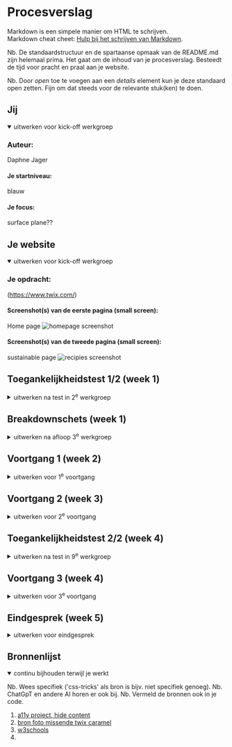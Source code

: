 # Procesverslag
Markdown is een simpele manier om HTML te schrijven.  
Markdown cheat cheet: [Hulp bij het schrijven van Markdown](https://github.com/adam-p/markdown-here/wiki/Markdown-Cheatsheet).

Nb. De standaardstructuur en de spartaanse opmaak van de README.md zijn helemaal prima. Het gaat om de inhoud van je procesverslag. Besteedt de tijd voor pracht en praal aan je website.

Nb. Door *open* toe te voegen aan een *details* element kun je deze standaard open zetten. Fijn om dat steeds voor de relevante stuk(ken) te doen.





## Jij

<details open>
  <summary>uitwerken voor kick-off werkgroep</summary>

  ### Auteur:
  Daphne Jager

  #### Je startniveau:
  blauw

  #### Je focus:
  surface plane??
 
</details>





## Je website

<details open>
  <summary>uitwerken voor kick-off werkgroep</summary>

  ### Je opdracht:
  (https://www.twix.com/)

  #### Screenshot(s) van de eerste pagina (small screen): 
  Home page 
  <img src="../basiswebsite/readme-images/homepagefull.png" width="375px" alt="homepage screenshot">

  #### Screenshot(s) van de tweede pagina (small screen):
  sustainable page 
  <img src="../basiswebsite/readme-images/recipiesfull.png" width="375px" alt="recipies screenshot">
 
</details>



## Toegankelijkheidstest 1/2 (week 1)

<details>
  <summary>uitwerken na test in 2<sup>e</sup> werkgroep</summary>

  ### Bevindingen
  Lijst met je bevindingen die in de test naar voren kwamen:
  - de website is redelijk toegankelijk voor de screenreader. Alleen zijn er op de home pagina een aantal
  foto's waarbij er geen beschrijving in zit. 
  Ook kunnen een paar knoppen een betere beschrijving krijgen
  dan alleen "see more" of "see details" of "DISCOVER"
  Ook gaat het in het headings menu van H4 naar H2 en dan weer terug naar H4. er is ook 
  geen H3, die wordt dus over geslagen.
  Er staat text in plaatjes, in plaats van text op plaatjes. hierdoor kan de screenreader
  de text op de foto niet lezen.
  <img src="../basiswebsite/readme-images/headings.HEIC" width="375px" alt="headings">
  <img src="../basiswebsite/readme-images/links.1.HEIC" width="375px" alt="links">
  <img src="../basiswebsite/readme-images/links.2.HEIC" width="375px" alt="links">

</details>



## Breakdownschets (week 1)

<details>
  <summary>uitwerken na afloop 3<sup>e</sup> werkgroep</summary>

  ### de hele pagina: 
  <img src="../basiswebsite/readme-images/breakdown.p1.png" width="375px" alt="breakdown van de hele pagina">

  ### dynamisch deel (bijv menu): 
  <img src="../basiswebsite/readme-images/breakdown.p2.png" width="375px" alt="pagina 2">

  ### wellicht nog een dynamisch deel (bijv filter): 
  <img src="../basiswebsite/readme-images/breakdown.mn.png" width="375px" alt="breakdown van een dynamisch deel">

</details>





## Voortgang 1 (week 2)

<details>
  <summary>uitwerken voor 1<sup>e</sup> voortgang</summary>

  ### Stand van zaken
  hier dit ging goed & dit was lastig (neem ook screenshots op van delen van je website en code)


  ### Agenda voor meeting
  samen met je groepje opstellen

  | Daphne  
    Hoe moet ik werken met foto's met tekst (moet ik dat weg-editen?).
    En hoe ik mijn font moet dowloaden, want dit lukt niet.

  | Anouk
  Font inladen en carousel maken

  | Leon
    Hoe kan ik forms goed uitwerken, zoals een email input field
    Navigatie bar die zelf links heeft, met extra links er onder. Links kunnen alleen niet in links zitten. Hoe moet dit opgelost worden?
    Verder had ik 2 korte vraagjes over headers en of daar per se een tekst onder moet staan en hoe het ook alweer zat met SVG bestanden.

  | Tobias
  een bepaald hover effect in een <UL> maken

  ### Verslag van meeting
  hier na afloop snel de uitkomsten van de meeting vastleggen

  - github desktop downloaden
  - code is goed in orde verder
  - hamburger menu maken
  - ...

</details>





## Voortgang 2 (week 3)

<details>
  <summary>uitwerken voor 2<sup>e</sup> voortgang</summary>

  ### Stand van zaken
  Had even error met github maar dat is weer opgelost:) hamburger menu werkt nu!


  ### Agenda voor meeting
  samen met je groepje opstellen

  | Daphne      
  hoe los ik het probleem met mijn carrousel op?
  hoe moet ik werken met bepaalde foto’s waar text op staat?

  | Anouk
  hoe kan ik mijn menu verbergen in een hamburger menu?
  hoe maak ik mijn carousel werkend 

  | Leon
    Hoe werk ik met een SVG Logo?
    Veel verschillende styling voor headers en andere elementen, hoe opstellen in style sheet zonder classes en heel veel uitzonderingen maken.

  | Tobias
  -


  ### Verslag van meeting
  hier na afloop snel de uitkomsten van de meeting vastleggen

  - Ik heb mijn caroussel kunne oplossen
  - Ik heb veel kunnen leren over het opstellen van de kleuren
- ...

</details>





## Toegankelijkheidstest 2/2 (week 4)

<details>
  <summary>uitwerken na test in 9<sup>e</sup> werkgroep</summary>

  ### Bevindingen
  Lijst met je bevindingen die in de test naar voren kwamen (geef ook aan wat er verbeterd is):

</details>





## Voortgang 3 (week 4)

<details>
  <summary>uitwerken voor 3<sup>e</sup> voortgang</summary>

  ### Stand van zaken
 Mijn site ziet er eindelijk uit als een site. Ik moet wel nog mijn code fixen/netjes maken


  ### Agenda voor meeting
  samen met je groepje opstellen

  | Daphne    
  1. weer probleem met github
  2. moet ik bepaalde filmpjes toevoegen of is thumbnail genoeg
  3. hoe krijg ik de scrollbar weg en de puntjes omhoog  
  | Chiara
  1. mov exporteren van de site en in code zetten
  2. carrousel (met mov's)        
  | Leon
  1. Het maken van een hamburger menu. (Kan ik daar uitkomen door de les terug te kijken van java script? sinds ik die gemist heb)
  2. Feedback op goed responsive maken van de website.   
  | Tobias
  1. Carousel verbeteren
  2. hamburger menu is wederom gebroken.        



  ### Verslag van meeting
  hier na afloop snel de uitkomsten van de meeting vastleggen

  - punt 1
  - punt 2
  - nog een punt
  - ...

</details>





## Eindgesprek (week 5)

<details>
  <summary>uitwerken voor eindgesprek</summary>

  ### Je uitkomst - karakteristiek screenshots:
  <img src="readme-images/dummy-plaatje.jpg" width="375px" alt="uitomst opdracht 1">


  ### Dit ging goed/Heb ik geleerd: 
  Korte omschrijving met plaatjes

  <img src="readme-images/dummy-plaatje.jpg" width="375px" alt="top">


  ### Dit was lastig/Is niet gelukt:
  Korte omschrijving met plaatjes

  <img src="readme-images/dummy-plaatje.jpg" width="375px" alt="bummer">
</details>





## Bronnenlijst

<details open>
  <summary>continu bijhouden terwijl je werkt</summary>

  Nb. Wees specifiek ('css-tricks' als bron is bijv. niet specifiek genoeg). 
  Nb. ChatGpT en andere AI horen er ook bij.
  Nb. Vermeld de bronnen ook in je code.

  1. [a11y project, hide content](https://www.a11yproject.com/posts/how-to-hide-content/)
  2. [bron foto missende twix caramel](https://www.tastysnack.asia/products/twix-caramel-milk-chocolate-cookie-bars-50-7g-36-carton)
  3. [w3schools](https://www.w3schools.com/)
  4. 

</details>
